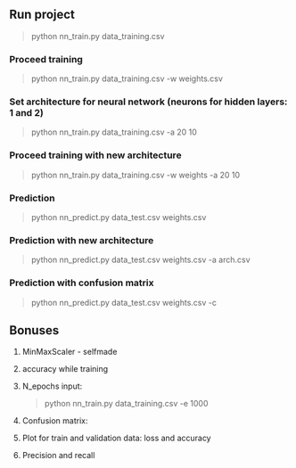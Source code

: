 
## Run project

> python nn_train.py data_training.csv

### Proceed training

> python nn_train.py data_training.csv -w weights.csv

### Set architecture for neural network (neurons for hidden layers: 1 and 2)

> python nn_train.py data_training.csv -a 20 10

### Proceed training with new architecture

> python nn_train.py data_training.csv -w weights -a 20 10

### Prediction

> python nn_predict.py data_test.csv weights.csv

### Prediction with new architecture

> python nn_predict.py data_test.csv weights.csv -a arch.csv

### Prediction with confusion matrix

> python nn_predict.py data_test.csv weights.csv -c



## Bonuses

1. MinMaxScaler - selfmade

2. accuracy while training

3. N_epochs input:

    > python nn_train.py data_training.csv -e 1000 

4. Confusion matrix:

5. Plot for train and validation data: loss and accuracy

6. Precision and recall
